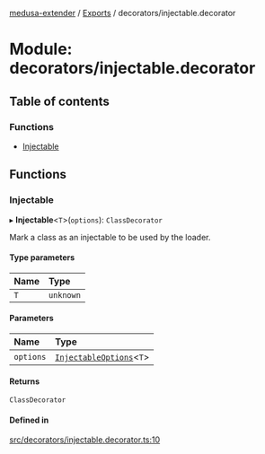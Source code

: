 [medusa-extender](../README.md) / [Exports](../modules.md) / decorators/injectable.decorator

# Module: decorators/injectable.decorator

## Table of contents

### Functions

- [Injectable](decorators_injectable_decorator.md#injectable)

## Functions

### Injectable

▸ **Injectable**<`T`\>(`options`): `ClassDecorator`

Mark a class as an injectable to be used by the loader.

#### Type parameters

| Name | Type |
| :------ | :------ |
| `T` | `unknown` |

#### Parameters

| Name | Type |
| :------ | :------ |
| `options` | [`InjectableOptions`](types.md#injectableoptions)<`T`\> |

#### Returns

`ClassDecorator`

#### Defined in

[src/decorators/injectable.decorator.ts:10](https://github.com/adrien2p/medusa-extender/blob/8756338/src/decorators/injectable.decorator.ts#L10)
